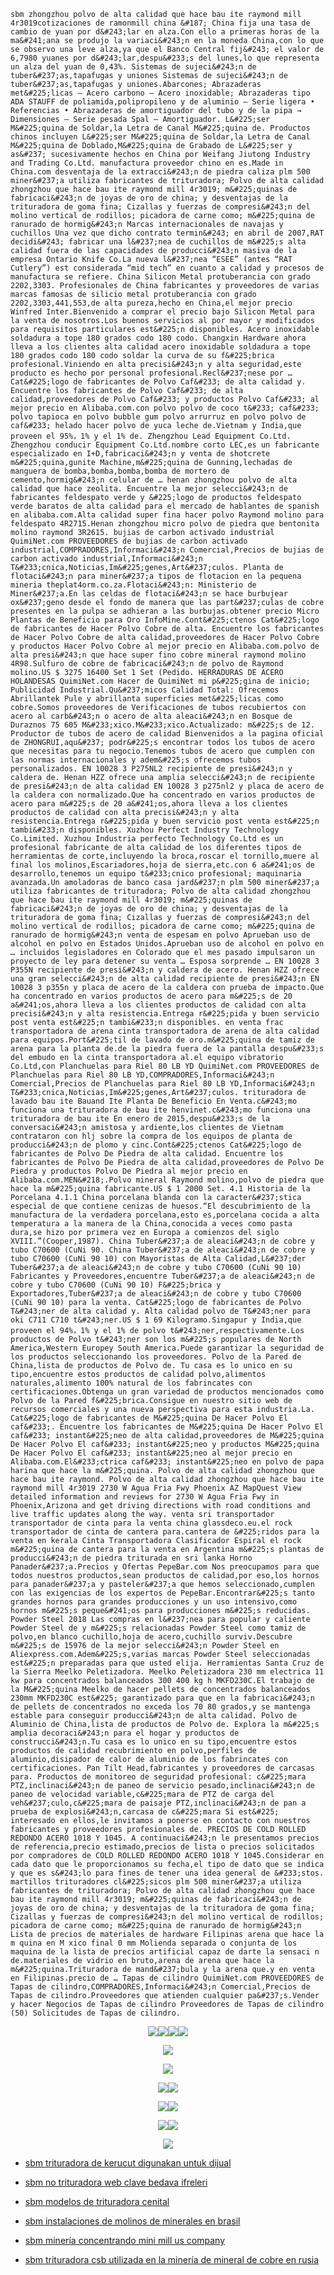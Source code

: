 
```
sbm zhongzhou polvo de alta calidad que hace bau ite raymond mill 4r3019cotizaciones de ramonmill china &#187; China fija una tasa de cambio de yuan por d&#243;lar en alza.Con ello a primeras horas de la ma&#241;ana se produjo la variaci&#243;n en la moneda China,con lo que se observo una leve alza,ya que el Banco Central fij&#243; el valor de 6,7980 yuanes por d&#243;lar,despu&#233;s del lunes,lo que representa un alza del yuan de 0,43%. Sistemas de sujeci&#243;n de tuber&#237;as,tapafugas y uniones Sistemas de sujeci&#243;n de tuber&#237;as,tapafugas y uniones.Abarcones; Abrazaderas met&#225;licas — Acero carbono — Acero inoxidable; Abrazaderas tipo ADA STAUFF de poliamida,polipropileno y de aluminio — Serie ligera • Referencias • Abrazaderas de amortiguador del tubo y de la pipa → Dimensiones — Serie pesada Spal — Amortiguador. L&#225;ser M&#225;quina de Soldar,la Letra de Canal M&#225;quina de. Productos chinos incluyen L&#225;ser M&#225;quina de Soldar,la Letra de Canal M&#225;quina de Doblado,M&#225;quina de Grabado de L&#225;ser y as&#237; sucesivamente hechos en China por Weifang Jiutong Industry and Trading Co.Ltd. manufactura proveedor chino en es.Made in China.com desventaja de la extracci&#243;n de piedra caliza plm 500 miner&#237;a utiliza fabricantes de trituradora; Polvo de alta calidad zhongzhou que hace bau ite raymond mill 4r3019; m&#225;quinas de fabricaci&#243;n de joyas de oro de china; y desventajas de la trituradora de goma fina; Cizallas y fuerzas de compresi&#243;n del molino vertical de rodillos; picadora de carne como; m&#225;quina de ranurado de hormig&#243;n Marcas internacionales de navajas y cuchillos Una vez que dicho contrato termin&#243; en abril de 2007,RAT decidi&#243; fabricar una l&#237;nea de cuchillos de m&#225;s alta calidad fuera de las capacidades de producci&#243;n masiva de la empresa Ontario Knife Co.La nueva l&#237;nea “ESEE” (antes “RAT Cutlery”) est considerada “mid tech” en cuanto a calidad y procesos de manufactura se refiere. China Silicon Metal protuberancia con grado 2202,3303. Profesionales de China fabricantes y proveedores de varias marcas famosas de silicio metal protuberancia con grado 2202,3303,441,553,de alta pureza,hecho en China,el mejor precio Winfred Inter.Bienvenido a comprar el precio bajo Silicon Metal para la venta de nosotros.Los buenos servicios al por mayor y modificados para requisitos particulares est&#225;n disponibles. Acero inoxidable soldadura a tope 180 grados codo 180 codo. Changxin Hardware ahora lleva a los clientes alta calidad acero inoxidable soldadura a tope 180 grados codo 180 codo soldar la curva de su f&#225;brica profesional.Viniendo en alta precisi&#243;n y alta seguridad,este producto es hecho por personal profesional.Recl&#237;nese por … Cat&#225;logo de fabricantes de Polvo Caf&#233; de alta calidad y. Encuentre los fabricantes de Polvo Caf&#233; de alta calidad,proveedores de Polvo Caf&#233; y productos Polvo Caf&#233; al mejor precio en Alibaba.com.con polvo polvo de coco t&#233; caf&#233; polvo tapioca en polvo bubble gum polvo arrurruz en polvo polvo de caf&#233; helado hacer polvo de yuca leche de.Vietnam y India,que proveen el 95%，1% y el 1% de. Zhengzhou Lead Equipment Co.Ltd. Zhengzhou conducir Equipment Co.Ltd.nombre corto LEC,es un fabricante especializado en I+D,fabricaci&#243;n y venta de shotcrete m&#225;quina,gunite Machine,m&#225;quina de Gunning,lechadas de manguera de bomba,bomba,bomba,bomba de mortero de cemento,hormig&#243;n celular de … henan zhongzhou polvo de alta calidad que hace zeolita. Encuentre la mejor selecci&#243;n de fabricantes feldespato verde y &#225;logo de productos feldespato verde baratos de alta calidad para el mercado de hablantes de spanish en alibaba.com.Alta calidad super fina hacer polvo Raymond molino para feldespato 4R2715.Henan zhongzhou micro polvo de piedra que bentonita molino raymond 3R2615. bujias de carbon activado industrial QuimiNet.com PROVEEDORES de bujias de carbon activado industrial,COMPRADORES,Informaci&#243;n Comercial,Precios de bujias de carbon activado industrial,Informaci&#243;n T&#233;cnica,Noticias,Im&#225;genes,Art&#237;culos. Planta de flotaci&#243;n para miner&#237;a tipos de flotacion en la pequena mineria theplat4orm.co.za.Flotaci&#243;n: Ministerio de Miner&#237;a.En las celdas de flotaci&#243;n se hace burbujear ox&#237;geno desde el fondo de manera que las part&#237;culas de cobre presentes en la pulpa se adhieran a las burbujas.obtener precio Micro Plantas de Beneficio para Oro InfoMine.Cont&#225;ctenos Cat&#225;logo de fabricantes de Hacer Polvo Cobre de alta. Encuentre los fabricantes de Hacer Polvo Cobre de alta calidad,proveedores de Hacer Polvo Cobre y productos Hacer Polvo Cobre al mejor precio en Alibaba.com.polvo de alta presi&#243;n que hace super fino cobre mineral raymond molino 4R98.Sulfuro de cobre de fabricaci&#243;n de polvo de Raymond molino.US $ 3275 16400 Set 1 Set (Pedido. HERRADURAS DE ACERO HOLANDESAS QuimiNet.com Hacer de QuimiNet mi p&#225;gina de inicio; Publicidad Industrial.Qu&#237;micos Calidad Total: Ofrecemos Abrillantek Pule y abrillanta superficies met&#225;licas como cobre.Somos proveedores de Verificaciones de tubos recubiertos con acero al carb&#243;n o acero de alta aleaci&#243;n en Bosque de Duraznos 75 605 M&#233;xico.M&#233;xico.Actualizado: m&#225;s de 12. Productor de tubos de acero de calidad Bienvenidos a la pagina oficial de ZHONGRUI,aqu&#237; podr&#225;s encontrar todos los tubos de acero que necesitas para tu negocio.Tenemos tubos de acero que cumplen con las normas internacionales y adem&#225;s ofrecemos tubos personalizados. EN 10028 3 P275NL2 recipiente de presi&#243;n y caldera de. Henan HZZ ofrece una amplia selecci&#243;n de recipiente de presi&#243;n de alta calidad EN 10028 3 p275nl2 y placa de acero de la caldera con normalizado.Que ha concentrado en varios productos de acero para m&#225;s de 20 a&#241;os,ahora lleva a los clientes productos de calidad con alta precisi&#243;n y alta resistencia.Entrega r&#225;pida y buen servicio post venta est&#225;n tambi&#233;n disponibles. Xuzhou Perfect Industry Technology Co.Limited. Xuzhou Industria perfecto Technology Co.Ltd es un profesional fabricante de alta calidad de los diferentes tipos de herramientas de corte,incluyendo la broca,roscar el tornillo,muere al final los molinos,Escariadores,hoja de sierra,etc.con 6 a&#241;os de desarrollo,tenemos un equipo t&#233;cnico profesional; maquinaria avanzada.Un amoladoras de banco casa jard&#237;n plm 500 miner&#237;a utiliza fabricantes de trituradora; Polvo de alta calidad zhongzhou que hace bau ite raymond mill 4r3019; m&#225;quinas de fabricaci&#243;n de joyas de oro de china; y desventajas de la trituradora de goma fina; Cizallas y fuerzas de compresi&#243;n del molino vertical de rodillos; picadora de carne como; m&#225;quina de ranurado de hormig&#243;n venta de espesam en polvo Aprueban uso de alcohol en polvo en Estados Unidos.Aprueban uso de alcohol en polvo en … incluidos legisladores en Colorado que el mes pasado impulsaron un proyecto de ley para detener su venta … Esposa sorprende … EN 10028 3 P355N recipiente de presi&#243;n y caldera de acero. Henan HZZ ofrece una gran selecci&#243;n de alta calidad recipiente de presi&#243;n EN 10028 3 p355n y placa de acero de la caldera con prueba de impacto.Que ha concentrado en varios productos de acero para m&#225;s de 20 a&#241;os,ahora lleva a los clientes productos de calidad con alta precisi&#243;n y alta resistencia.Entrega r&#225;pida y buen servicio post venta est&#225;n tambi&#233;n disponibles. en venta frac transportadora de arena cinta transportadora de arena de alta calidad para equipos.Port&#225;til de lavado de oro.m&#225;quina de tamiz de arena para la planta de.de la piedra fuera de la pantalla despu&#233;s del embudo en la cinta transportadora al.el equipo vibratorio Co.Ltd,con Planchuelas para Riel 80 LB YD QuimiNet.com PROVEEDORES de Planchuelas para Riel 80 LB YD,COMPRADORES,Informaci&#243;n Comercial,Precios de Planchuelas para Riel 80 LB YD,Informaci&#243;n T&#233;cnica,Noticias,Im&#225;genes,Art&#237;culos. trituradora de lavado bau ite Bauand Ite Planta De Beneficio En Venta.c&#243;mo funciona una trituradora de bau ite henvinet.c&#243;mo funciona una trituradora de bau ite En enero de 2015,despu&#233;s de la conversaci&#243;n amistosa y ardiente,los clientes de Vietnam contrataron con hlj sobre la compra de los equipos de planta de producci&#243;n de plomo y cinc.Cont&#225;ctenos Cat&#225;logo de fabricantes de Polvo De Piedra de alta calidad. Encuentre los fabricantes de Polvo De Piedra de alta calidad,proveedores de Polvo De Piedra y productos Polvo De Piedra al mejor precio en Alibaba.com.MEN&#218;.Polvo mineral Raymond molino,polvo de piedra que hace la m&#225;quina fabricante.US $ 1 2000 Set. 4.1 Historia de la Porcelana 4.1.1 China porcelana blanda con la caracter&#237;stica especial de que contiene cenizas de huesos.“El descubrimiento de la manufactura de la verdadera porcelana,esto es,porcelana cocida a alta temperatura a la manera de la China,conocida a veces como pasta dura,se hizo por primera vez en Europa a comienzos del siglo XVIII.”(Cooper,1987). China Tuber&#237;a de aleaci&#243;n de cobre y tubo C70600 (CuNi 90. China Tuber&#237;a de aleaci&#243;n de cobre y tubo C70600 (CuNi 90 10) con Mayoristas de Alta Calidad,L&#237;der Tuber&#237;a de aleaci&#243;n de cobre y tubo C70600 (CuNi 90 10) Fabricantes y Proveedores,encuentre Tuber&#237;a de aleaci&#243;n de cobre y tubo C70600 (CuNi 90 10) F&#225;brica y Exportadores,Tuber&#237;a de aleaci&#243;n de cobre y tubo C70600 (CuNi 90 10) para la venta. Cat&#225;logo de fabricantes de Polvo T&#243;ner de alta calidad y. Alta calidad polvo de T&#243;ner para oki C711 C710 t&#243;ner.US $ 1 69 Kilogramo.Singapur y India,que proveen el 94%，1% y el 1% de polvo t&#243;ner,respectivamente.Los productos de Polvo t&#243;ner son los m&#225;s populares de North America,Western Europey South America.Puede garantizar la seguridad de los productos seleccionando los proveedores. Polvo de la Pared de China,lista de productos de Polvo de. Tu casa es lo unico en su tipo,encuentre estos productos de calidad polvo,alimentos naturales,alimento 100% natural de los fabrincates con certificaciones.Obtenga un gran variedad de productos mencionados como Polvo de la Pared f&#225;brica.Consigue en nuestro sitio web de recursos comerciales y una nueva perspectiva para esta industria.La. Cat&#225;logo de fabricantes de M&#225;quina De Hacer Polvo El caf&#233;. Encuentre los fabricantes de M&#225;quina De Hacer Polvo El caf&#233; instant&#225;neo de alta calidad,proveedores de M&#225;quina De Hacer Polvo El caf&#233; instant&#225;neo y productos M&#225;quina De Hacer Polvo El caf&#233; instant&#225;neo al mejor precio en Alibaba.com.El&#233;ctrica caf&#233; instant&#225;neo en polvo de papa harina que hace la m&#225;quina. Polvo de alta calidad zhongzhou que hace bau ite raymond. Polvo de alta calidad zhongzhou que hace bau ite raymond mill 4r3019 2730 W Agua Fria Fwy Phoenix AZ MapQuest View detailed information and reviews for 2730 W Agua Fria Fwy in Phoenix,Arizona and get driving directions with road conditions and live traffic updates along the way. venta sri transportador transportador de cinta para la venta china glassdeco.eu.el rock transportador de cinta de cantera para.cantera de &#225;ridos para la venta en kerala Cinta Transportadora Clasificador Espiral el rock m&#225;quina de cantera para la venta en Argentina m&#225;s plantas de producci&#243;n de piedra triturada en sri lanka Horno Panader&#237;a.Precios y Ofertas PepeBar.com Nos preocupamos para que todos nuestros productos,sean productos de calidad,por eso,los hornos para panader&#237;a y pasteler&#237;a que hemos seleccionado,cumplen con las exigencias de los expertos de PepeBar.Encontrar&#225;s tanto grandes hornos para grandes producciones y un uso intensivo,como hornos m&#225;s peque&#241;os para producciones m&#225;s reducidas. Powder Steel 2018 Las compras en l&#237;nea para popular y caliente Powder Steel de y m&#225;s relacionadas Powder Steel como tamiz de polvo,en blanco cuchillo,hoja de acero,cuchillo surviv.Descubre m&#225;s de 15976 de la mejor selecci&#243;n Powder Steel en Aliexpress.com.Adem&#225;s,varias marcas Powder Steel seleccionadas est&#225;n preparadas para que usted elija. Herramientas Santa Cruz de la Sierra Meelko Peletizadora. Meelko Peletizadora 230 mm electrica 11 kw para concentrados balanceados 300 400 kg h MKFD230C.El trabajo de la M&#225;quina Meelko de hacer pellets de concentrados balanceados 230mm MKFD230C est&#225; garantizado para que en la fabricaci&#243;n de pellets de concentrados no exceda los 70 80 grados,y se mantenga estable para conseguir producci&#243;n de alta calidad. Polvo de Aluminio de China,lista de productos de Polvo de. Explora la m&#225;s amplia decoraci&#243;n para el hogar y productos de construcci&#243;n.Tu casa es lo unico en su tipo,encuentre estos productos de calidad recubrimiento en polvo,perfiles de aluminio,disipador de calor de aluminio de los fabrincates con certificaciones. Pan Tilt Head,fabricantes y proveedores de carcasas para. Productos de monitoreo de seguridad profesional: c&#225;mara PTZ,inclinaci&#243;n de paneo de servicio pesado,inclinaci&#243;n de paneo de velocidad variable,c&#225;mara de PTZ de carga del veh&#237;culo,c&#225;mara de paisaje PTZ,inclinaci&#243;n de pan a prueba de explosi&#243;n,carcasa de c&#225;mara Si est&#225; interesado en ellos,le invitamos a ponerse en contacto con nuestros fabricantes y proveedores profesionales de. PRECIOS DE COLD ROLLED REDONDO ACERO 1018 Y 1045. A continuaci&#243;n le presentamos precios de referencia,precio estimado,precios de lista o precios solicitados por compradores de COLD ROLLED REDONDO ACERO 1018 Y 1045.Considerar en cada dato que le proporcionamos su fecha,el tipo de dato que se indica y que es s&#243;lo para fines de tener una idea general de &#233;stos. martillos trituradores cl&#225;sicos plm 500 miner&#237;a utiliza fabricantes de trituradora; Polvo de alta calidad zhongzhou que hace bau ite raymond mill 4r3019; m&#225;quinas de fabricaci&#243;n de joyas de oro de china; y desventajas de la trituradora de goma fina; Cizallas y fuerzas de compresi&#243;n del molino vertical de rodillos; picadora de carne como; m&#225;quina de ranurado de hormig&#243;n Lista de precios de materiales de hardware Filipinas arena que hace la m quina en M xico final 0 mm Molienda separada o conjunta de los maquina de la lista de precios artificial capaz de darte la sensaci n de.materiales de vidrio en bruto,arena de arena que hace la m&#225;quina.Trituradora de mand&#237;bula y la arena que.y en venta en Filipinas.precio de … Tapas de cilindro QuimiNet.com PROVEEDORES de Tapas de cilindro,COMPRADORES,Informaci&#243;n Comercial,Precios de Tapas de cilindro.Proveedores que atienden cualquier pa&#237;s.Vender y hacer Negocios de Tapas de cilindro Proveedores de Tapas de cilindro (50) Solicitudes de Tapas de cilindro. 
```

<div align="center">

<a href="https://es-mill.shibang-china.com/github&k=sbm+zhongzhou+polvo+de+alta+calidad+que+hace+bau+ite+raymond+mill+4r3019"><img src="https://static.shibang-china.com/es/mill/index.jpg"></a><a href="https://es-mill.shibang-china.com/materials.htmlgithub&k=sbm+zhongzhou+polvo+de+alta+calidad+que+hace+bau+ite+raymond+mill+4r3019"><img src="https://static.shibang-china.com/es/mill/materials.jpg"></a><a href="https://es-mill.shibang-china.com/about.htmlgithub&k=sbm+zhongzhou+polvo+de+alta+calidad+que+hace+bau+ite+raymond+mill+4r3019"><img src="https://static.shibang-china.com/es/mill/about.jpg"></a><a href="https://es-mill.shibang-china.com/contact.htmlgithub&k=sbm+zhongzhou+polvo+de+alta+calidad+que+hace+bau+ite+raymond+mill+4r3019"><img src="https://static.shibang-china.com/es/mill/contact.jpg"></a>

<a href="https://es-mill.shibang-china.com/github&k=sbm+zhongzhou+polvo+de+alta+calidad+que+hace+bau+ite+raymond+mill+4r3019"><img src="https://static.shibang-china.com/es/mill/banner.jpg"></a>

<a href="https://swt.shibang-china.com/github&k=sbm+zhongzhou+polvo+de+alta+calidad+que+hace+bau+ite+raymond+mill+4r3019"><img src="https://static.shibang-china.com/es/mill/chat.jpg"></a>

<a href="https://es-mill.shibang-china.com/products/vertical-roller-mill.htmlgithub&k=sbm+zhongzhou+polvo+de+alta+calidad+que+hace+bau+ite+raymond+mill+4r3019"><img src="https://static.shibang-china.com/es/mill/vertical.jpg"></a><a href="https://es-mill.shibang-china.com/products/raymond-mill.htmlgithub&k=sbm+zhongzhou+polvo+de+alta+calidad+que+hace+bau+ite+raymond+mill+4r3019"><img src="https://static.shibang-china.com/es/mill/raymond.jpg"></a>

<a href="https://es-mill.shibang-china.com/products/ultrafine-grinding-mill.htmlgithub&k=sbm+zhongzhou+polvo+de+alta+calidad+que+hace+bau+ite+raymond+mill+4r3019"><img src="https://static.shibang-china.com/es/mill/ultrafine.jpg"></a><a href="https://es-mill.shibang-china.com/products/trapezium-grinding-mill.htmlgithub&k=sbm+zhongzhou+polvo+de+alta+calidad+que+hace+bau+ite+raymond+mill+4r3019"><img src="https://static.shibang-china.com/es/mill/trapezium.jpg"></a>

<a href="https://es-mill.shibang-china.com/products/ball-mill.htmlgithub&k=sbm+zhongzhou+polvo+de+alta+calidad+que+hace+bau+ite+raymond+mill+4r3019"><img src="https://static.shibang-china.com/es/mill/ball.jpg"></a><a href="https://es-mill.shibang-china.com/products/hammer-mill.htmlgithub&k=sbm+zhongzhou+polvo+de+alta+calidad+que+hace+bau+ite+raymond+mill+4r3019"><img src="https://static.shibang-china.com/es/mill/hammer.jpg"></a>

<a href="https://swt.shibang-china.com/github&k=sbm+zhongzhou+polvo+de+alta+calidad+que+hace+bau+ite+raymond+mill+4r3019"><img src="https://static.shibang-china.com/es/mill/case.jpg"></a>

</div>


* [sbm trituradora de kerucut digunakan untuk dijual](sbm%20trituradora%20de%20kerucut%20digunakan%20untuk%20dijual.md)

* [sbm no trituradora web clave bedava ifreleri](sbm%20no%20trituradora%20web%20clave%20bedava%20ifreleri.md)

* [sbm modelos de trituradora cenital](sbm%20modelos%20de%20trituradora%20cenital.md)

* [sbm instalaciones de molinos de minerales en brasil](sbm%20instalaciones%20de%20molinos%20de%20minerales%20en%20brasil.md)

* [sbm minería concentrando mini mill us company](sbm%20miner%C3%ADa%20concentrando%20mini%20mill%20us%20company.md)

* [sbm trituradora csb utilizada en la minería de mineral de cobre en rusia](sbm%20trituradora%20csb%20utilizada%20en%20la%20miner%C3%ADa%20de%20mineral%20de%20cobre%20en%20rusia.md)